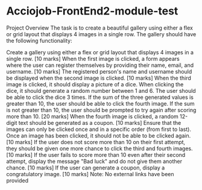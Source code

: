 # Acciojob-FrontEnd2-module-test

Project Overview
The task is to create a beautiful gallery using either a flex or grid layout that displays 4 images in a single row. The gallery should have the following functionality:

Create a gallery using either a flex or grid layout that displays 4 images in a single row. [10 marks]
When the first image is clicked, a form appears where the user can register themselves by providing their name, email, and username. [10 marks]
The registered person's name and username should be displayed when the second image is clicked. [10 marks]
When the third image is clicked, it should display a picture of a dice. When clicking the dice, it should generate a random number between 1 and 6. The user should be able to click the dice 3 times. If the sum of the three generated values is greater than 10, the user should be able to click the fourth image. If the sum is not greater than 10, the user should be prompted to try again after scoring more than 10. [20 marks]
When the fourth image is clicked, a random 12-digit text should be generated as a coupon. [10 marks]
Ensure that the images can only be clicked once and in a specific order (from first to last). Once an image has been clicked, it should not be able to be clicked again. [10 marks]
If the user does not score more than 10 on their first attempt, they should be given one more chance to click the third and fourth images. [10 marks]
If the user fails to score more than 10 even after their second attempt, display the message "Bad luck" and do not give them another chance. [10 marks]
If the user can generate a coupon, display a congratulatory image. [10 marks]
Note: No external links have been provided
